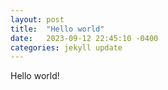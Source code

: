 ```yaml
---
layout: post
title:  "Hello world"
date:   2023-09-12 22:45:10 -0400
categories: jekyll update
---
```

Hello world!